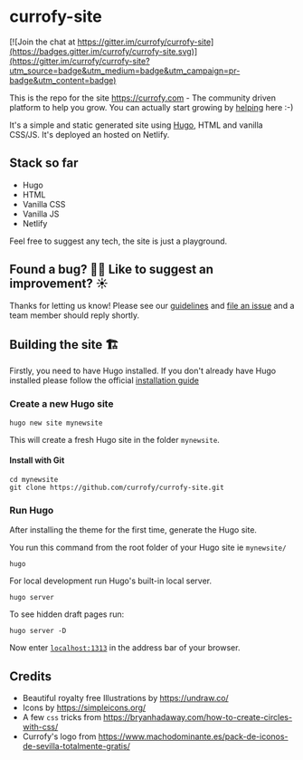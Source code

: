 # currofy-site

[![Join the chat at https://gitter.im/currofy/currofy-site](https://badges.gitter.im/currofy/currofy-site.svg)](https://gitter.im/currofy/currofy-site?utm_source=badge&utm_medium=badge&utm_campaign=pr-badge&utm_content=badge)

This is the repo for the site  https://currofy.com - The community driven platform to help you grow. You can actually start growing by [helping](https://github.com/currofy/currofy-site/blob/dev/CONTRIBUTING.md) here :-)

It's a simple and static generated site using [Hugo](https://github.com/gohugoio/hugo), HTML and vanilla CSS/JS. It's deployed an hosted on Netlify.

## Stack so far
- Hugo 
- HTML
- Vanilla CSS
- Vanilla JS
- Netlify

Feel free to suggest any tech, the site is just a playground.

## Found a bug? 👷‍♀️ Like to suggest an improvement? ☀️

Thanks for letting us know! Please see our [guidelines](https://github.com/currofy/currofy-site/blob/dev/CONTRIBUTING.md) and [file an issue](https://github.com/currofy/currofy-site/issues/new?assignees=&labels=&template=bug_report.md&title=) and a team member should reply shortly.

## Building the site 🏗

Firstly, you need to have Hugo installed. If you don't already have Hugo installed please follow the official [installation guide](https://gohugo.io/getting-started/installing/)

### Create a new Hugo site

```
hugo new site mynewsite
```

This will create a fresh Hugo site in the folder `mynewsite`.


#### Install with Git

```
cd mynewsite
git clone https://github.com/currofy/currofy-site.git 
```

### Run Hugo

After installing the theme for the first time, generate the Hugo site.

You run this command from the root folder of your Hugo site ie `mynewsite/`

```
hugo
```

For local development run Hugo's built-in local server.

```
hugo server
```
To see hidden draft pages run:

```
hugo server -D
```
Now enter [`localhost:1313`](http://localhost:1313) in the address bar of your browser.

## Credits

- Beautiful royalty free Illustrations by https://undraw.co/
- Icons by https://simpleicons.org/
- A few `css` tricks from https://bryanhadaway.com/how-to-create-circles-with-css/
- Currofy's logo from https://www.machodominante.es/pack-de-iconos-de-sevilla-totalmente-gratis/
